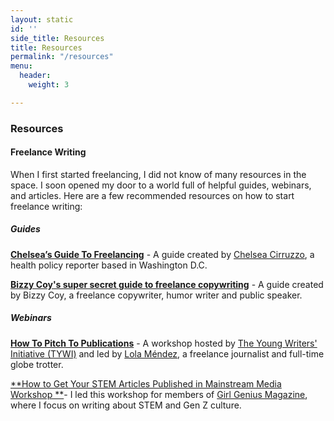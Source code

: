 ```yaml
---
layout: static
id: ''
side_title: Resources
title: Resources
permalink: "/resources"
menu:
  header:
    weight: 3

---
```

### **Resources**

#### Freelance Writing

When I first started freelancing, I did not know of many resources in the space. I soon opened my door to a world full of helpful guides, webinars, and articles. Here are a few recommended resources on how to start freelance writing: 

##### Guides

[**Chelsea’s Guide To Freelancing**](https://docs.google.com/document/d/1iMKXNCxHlyLBxo7VZZQYYdil0Be_9CdD7jxfx_EjTSY/edit?usp=sharing "Chelsea’s Guide To Freelancing") - A guide created by [Chelsea Cirruzzo](https://chelseacirruzzo.com/ "Chelsea Cirruzzo"), a health policy reporter based in Washington D.C. 

[**Bizzy Coy's super secret guide to freelance copywriting**](https://docs.google.com/document/d/1Wz9gjS_TOm1VO9VJIeH-UfgkcIqJeRq8jbIi7c7r8b4/edit?usp=sharing) - A guide created by Bizzy Coy, a freelance copywriter, humor writer and public speaker. 

##### **Webinars**

[**How To Pitch To Publications**](https://www.instagram.com/tv/CExTySaAmnG/?fbclid=IwAR1xjmOHqVzUrckmaPfq8cI1OTeRe1oj7KRqiRMmHVCtwMlIi87a7r0ulFg) - A workshop hosted by [The Young Writers' Initiative (TYWI)](http://tywi.org/) and led by [Lola Méndez](https://lolaannmendez.com/), a freelance journalist and full-time globe trotter. 

[**How to Get Your STEM Articles Published in Mainstream Media Workshop **](https://www.youtube.com/watch?v=Z6reQy3TccI)- I led this workshop for members of [Girl Genius Magazine](https://girlgeniusmag.tech/), where I focus on writing about STEM and Gen Z culture. 